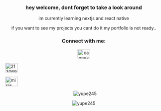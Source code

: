 <h3 align="center">hey welcome, dont forget to take a look around</h3>

<p align="center">im currently learning nextjs and react native</p>
<p align="center">if you want to see my projects you cant do it my portfolio is not ready..</p>

<h3 align="center">Connect with me:</h3>
<p align="center">
<a href="https://twitter.com/ycanpekar" target="blank"><img align="center" src="https://raw.githubusercontent.com/rahuldkjain/github-profile-readme-generator/master/src/images/icons/Social/twitter.svg" alt="canpekar" height="30" width="40" /></a>
  
<a href="https://stackoverflow.com/users/21306927" target="blank"><img align="center" src="https://raw.githubusercontent.com/rahuldkjain/github-profile-readme-generator/master/src/images/icons/Social/stack-overflow.svg" alt="21306927" height="30" width="40" /></a>
  
<a href="https://www.youtube.com/c/mirijs" target="blank"><img align="center" src="https://raw.githubusercontent.com/rahuldkjain/github-profile-readme-generator/master/src/images/icons/Social/youtube.svg" alt="mirijs" height="30" width="40" /></a>
</p>

<p align="center">&nbsp;
  <img align="center" src="https://github-readme-stats.vercel.app/api?username=yupe245&show_icons=true&locale=en" alt="yupe245" />
</p>
<p align="center">
  <img align="center" src="https://github-readme-streak-stats.herokuapp.com/?user=yupe245&" alt="yupe245" />
</p>
